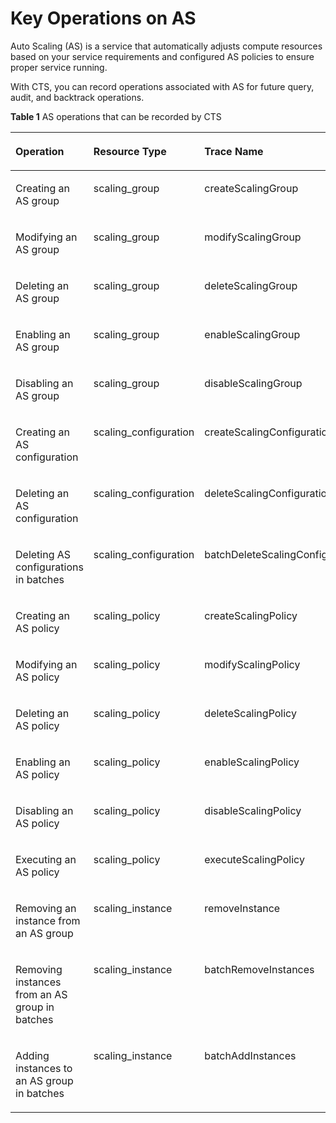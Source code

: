 # Key Operations on AS<a name="en-us_topic_0100236049"></a>

Auto Scaling \(AS\) is a service that automatically adjusts compute resources based on your service requirements and configured AS policies to ensure proper service running.

With CTS, you can record operations associated with AS for future query, audit, and backtrack operations.

**Table  1**  AS operations that can be recorded by CTS

<a name="table28380359152351"></a>
<table><thead align="left"><tr id="r3634b65116e145e38561c8003864432a"><th class="cellrowborder" valign="top" width="29.967003299670036%" id="mcps1.2.4.1.1"><p id="a7e070630b4364f9096d2acef90d30ed9"><a name="a7e070630b4364f9096d2acef90d30ed9"></a><a name="a7e070630b4364f9096d2acef90d30ed9"></a><strong id="b842352706103557"><a name="b842352706103557"></a><a name="b842352706103557"></a>Operation</strong></p>
</th>
<th class="cellrowborder" valign="top" width="31.986801319868015%" id="mcps1.2.4.1.2"><p id="a02795d1f3b3b48ceb756a3f8222e4291"><a name="a02795d1f3b3b48ceb756a3f8222e4291"></a><a name="a02795d1f3b3b48ceb756a3f8222e4291"></a><strong id="b84235270610360"><a name="b84235270610360"></a><a name="b84235270610360"></a>Resource Type</strong></p>
</th>
<th class="cellrowborder" valign="top" width="38.04619538046195%" id="mcps1.2.4.1.3"><p id="a824d959f8f294a7cbdc91ada6f3cdc77"><a name="a824d959f8f294a7cbdc91ada6f3cdc77"></a><a name="a824d959f8f294a7cbdc91ada6f3cdc77"></a><strong id="b842352706182955"><a name="b842352706182955"></a><a name="b842352706182955"></a>Trace Name</strong></p>
</th>
</tr>
</thead>
<tbody><tr id="rdda2231ec12b4db682cc0776319725d3"><td class="cellrowborder" valign="top" width="29.967003299670036%" headers="mcps1.2.4.1.1 "><p id="aa9e1732b35fe4cbf83698b8949ea85ff"><a name="aa9e1732b35fe4cbf83698b8949ea85ff"></a><a name="aa9e1732b35fe4cbf83698b8949ea85ff"></a>Creating an AS group</p>
</td>
<td class="cellrowborder" valign="top" width="31.986801319868015%" headers="mcps1.2.4.1.2 "><p id="a87dc542e104149a18cb43e9db3a60385"><a name="a87dc542e104149a18cb43e9db3a60385"></a><a name="a87dc542e104149a18cb43e9db3a60385"></a>scaling_group</p>
</td>
<td class="cellrowborder" valign="top" width="38.04619538046195%" headers="mcps1.2.4.1.3 "><p id="a95f609e89b8a4296a2fa6853894d94f9"><a name="a95f609e89b8a4296a2fa6853894d94f9"></a><a name="a95f609e89b8a4296a2fa6853894d94f9"></a>createScalingGroup</p>
</td>
</tr>
<tr id="r96c66d19cd5e4c75b7e53d97bf132420"><td class="cellrowborder" valign="top" width="29.967003299670036%" headers="mcps1.2.4.1.1 "><p id="abef73b7c1b5347d1bfeba31876f0d121"><a name="abef73b7c1b5347d1bfeba31876f0d121"></a><a name="abef73b7c1b5347d1bfeba31876f0d121"></a>Modifying an AS group</p>
</td>
<td class="cellrowborder" valign="top" width="31.986801319868015%" headers="mcps1.2.4.1.2 "><p id="a73369f07b4cd4b17885f4212a4692a4e"><a name="a73369f07b4cd4b17885f4212a4692a4e"></a><a name="a73369f07b4cd4b17885f4212a4692a4e"></a>scaling_group</p>
</td>
<td class="cellrowborder" valign="top" width="38.04619538046195%" headers="mcps1.2.4.1.3 "><p id="ab71137bd978a43aa814871c37f237c43"><a name="ab71137bd978a43aa814871c37f237c43"></a><a name="ab71137bd978a43aa814871c37f237c43"></a>modifyScalingGroup</p>
</td>
</tr>
<tr id="r2e90899c457a461fab64c3b65b7b49a5"><td class="cellrowborder" valign="top" width="29.967003299670036%" headers="mcps1.2.4.1.1 "><p id="a7126af14abbc416c8ab25fad6fbab6a2"><a name="a7126af14abbc416c8ab25fad6fbab6a2"></a><a name="a7126af14abbc416c8ab25fad6fbab6a2"></a>Deleting an AS group</p>
</td>
<td class="cellrowborder" valign="top" width="31.986801319868015%" headers="mcps1.2.4.1.2 "><p id="aa2383f0982e54deba291f9ddbb970486"><a name="aa2383f0982e54deba291f9ddbb970486"></a><a name="aa2383f0982e54deba291f9ddbb970486"></a>scaling_group</p>
</td>
<td class="cellrowborder" valign="top" width="38.04619538046195%" headers="mcps1.2.4.1.3 "><p id="a1faacc5608654876bfe3e85117946721"><a name="a1faacc5608654876bfe3e85117946721"></a><a name="a1faacc5608654876bfe3e85117946721"></a>deleteScalingGroup</p>
</td>
</tr>
<tr id="rd9d9dd32ff6648efba77aa6c1d7013b1"><td class="cellrowborder" valign="top" width="29.967003299670036%" headers="mcps1.2.4.1.1 "><p id="aebaa3bebb45844999b03d410daabac49"><a name="aebaa3bebb45844999b03d410daabac49"></a><a name="aebaa3bebb45844999b03d410daabac49"></a>Enabling an AS group</p>
</td>
<td class="cellrowborder" valign="top" width="31.986801319868015%" headers="mcps1.2.4.1.2 "><p id="a4b15085d7494423a852c48da9fb87b79"><a name="a4b15085d7494423a852c48da9fb87b79"></a><a name="a4b15085d7494423a852c48da9fb87b79"></a>scaling_group</p>
</td>
<td class="cellrowborder" valign="top" width="38.04619538046195%" headers="mcps1.2.4.1.3 "><p id="a27413483f5ac47528030cf6475f2c5ce"><a name="a27413483f5ac47528030cf6475f2c5ce"></a><a name="a27413483f5ac47528030cf6475f2c5ce"></a>enableScalingGroup</p>
</td>
</tr>
<tr id="rb83ed9b331e1436d9ca0efab5b472d56"><td class="cellrowborder" valign="top" width="29.967003299670036%" headers="mcps1.2.4.1.1 "><p id="a872503b247e5438cbaf1b9b5f49c6697"><a name="a872503b247e5438cbaf1b9b5f49c6697"></a><a name="a872503b247e5438cbaf1b9b5f49c6697"></a>Disabling an AS group</p>
</td>
<td class="cellrowborder" valign="top" width="31.986801319868015%" headers="mcps1.2.4.1.2 "><p id="a197b7595cfcd40418672eeb02f8acc6e"><a name="a197b7595cfcd40418672eeb02f8acc6e"></a><a name="a197b7595cfcd40418672eeb02f8acc6e"></a>scaling_group</p>
</td>
<td class="cellrowborder" valign="top" width="38.04619538046195%" headers="mcps1.2.4.1.3 "><p id="ac6871173e5f54397b7a6769d28aab07e"><a name="ac6871173e5f54397b7a6769d28aab07e"></a><a name="ac6871173e5f54397b7a6769d28aab07e"></a>disableScalingGroup</p>
</td>
</tr>
<tr id="r928af1ff60914e5498f4edda3ae982cd"><td class="cellrowborder" valign="top" width="29.967003299670036%" headers="mcps1.2.4.1.1 "><p id="a55290ed7cb3640f7b33f0e6c92411f9b"><a name="a55290ed7cb3640f7b33f0e6c92411f9b"></a><a name="a55290ed7cb3640f7b33f0e6c92411f9b"></a>Creating an AS configuration</p>
</td>
<td class="cellrowborder" valign="top" width="31.986801319868015%" headers="mcps1.2.4.1.2 "><p id="af3e2f4714a2e490e8aad24925df96d83"><a name="af3e2f4714a2e490e8aad24925df96d83"></a><a name="af3e2f4714a2e490e8aad24925df96d83"></a>scaling_configuration</p>
</td>
<td class="cellrowborder" valign="top" width="38.04619538046195%" headers="mcps1.2.4.1.3 "><p id="a66c2ec70232a444b8353429267d7710f"><a name="a66c2ec70232a444b8353429267d7710f"></a><a name="a66c2ec70232a444b8353429267d7710f"></a>createScalingConfiguration</p>
</td>
</tr>
<tr id="rf763dd1760af46fcbd8098af6df3a1d9"><td class="cellrowborder" valign="top" width="29.967003299670036%" headers="mcps1.2.4.1.1 "><p id="a76653d308cec479e8fd0f2d4efe36d78"><a name="a76653d308cec479e8fd0f2d4efe36d78"></a><a name="a76653d308cec479e8fd0f2d4efe36d78"></a>Deleting an AS configuration</p>
</td>
<td class="cellrowborder" valign="top" width="31.986801319868015%" headers="mcps1.2.4.1.2 "><p id="aad216184a7d14b2cbf870c9c1e520dc7"><a name="aad216184a7d14b2cbf870c9c1e520dc7"></a><a name="aad216184a7d14b2cbf870c9c1e520dc7"></a>scaling_configuration</p>
</td>
<td class="cellrowborder" valign="top" width="38.04619538046195%" headers="mcps1.2.4.1.3 "><p id="ac8f988cd07d04bd1ac645de83f428958"><a name="ac8f988cd07d04bd1ac645de83f428958"></a><a name="ac8f988cd07d04bd1ac645de83f428958"></a>deleteScalingConfiguration</p>
</td>
</tr>
<tr id="rd42af1fefe5a4563a642fce5df050a05"><td class="cellrowborder" valign="top" width="29.967003299670036%" headers="mcps1.2.4.1.1 "><p id="abc50dff286244d858f660aee158faf65"><a name="abc50dff286244d858f660aee158faf65"></a><a name="abc50dff286244d858f660aee158faf65"></a>Deleting AS configurations in batches</p>
</td>
<td class="cellrowborder" valign="top" width="31.986801319868015%" headers="mcps1.2.4.1.2 "><p id="a4285f703fd3f411a8d8185432f682e5d"><a name="a4285f703fd3f411a8d8185432f682e5d"></a><a name="a4285f703fd3f411a8d8185432f682e5d"></a>scaling_configuration</p>
</td>
<td class="cellrowborder" valign="top" width="38.04619538046195%" headers="mcps1.2.4.1.3 "><p id="ac54686712fab4c98a92a279d549af69b"><a name="ac54686712fab4c98a92a279d549af69b"></a><a name="ac54686712fab4c98a92a279d549af69b"></a>batchDeleteScalingConfiguration</p>
</td>
</tr>
<tr id="rf780fed644774c6f97eaa3a781fe9e15"><td class="cellrowborder" valign="top" width="29.967003299670036%" headers="mcps1.2.4.1.1 "><p id="a3ab83c07ed2b4c8f9c20b5448ec04a89"><a name="a3ab83c07ed2b4c8f9c20b5448ec04a89"></a><a name="a3ab83c07ed2b4c8f9c20b5448ec04a89"></a>Creating an AS policy</p>
</td>
<td class="cellrowborder" valign="top" width="31.986801319868015%" headers="mcps1.2.4.1.2 "><p id="a28066f5efca94d3aa49d4f9b7fad0c50"><a name="a28066f5efca94d3aa49d4f9b7fad0c50"></a><a name="a28066f5efca94d3aa49d4f9b7fad0c50"></a>scaling_policy</p>
</td>
<td class="cellrowborder" valign="top" width="38.04619538046195%" headers="mcps1.2.4.1.3 "><p id="ac07c00be4afb49ba8472b027c604db36"><a name="ac07c00be4afb49ba8472b027c604db36"></a><a name="ac07c00be4afb49ba8472b027c604db36"></a>createScalingPolicy</p>
</td>
</tr>
<tr id="r8a8b74d297254de798f052857c3818ce"><td class="cellrowborder" valign="top" width="29.967003299670036%" headers="mcps1.2.4.1.1 "><p id="a7746111d651c427589e8ac3aa0cbf33d"><a name="a7746111d651c427589e8ac3aa0cbf33d"></a><a name="a7746111d651c427589e8ac3aa0cbf33d"></a>Modifying an AS policy</p>
</td>
<td class="cellrowborder" valign="top" width="31.986801319868015%" headers="mcps1.2.4.1.2 "><p id="ae8953524dd894191afee13d0cad54a07"><a name="ae8953524dd894191afee13d0cad54a07"></a><a name="ae8953524dd894191afee13d0cad54a07"></a>scaling_policy</p>
</td>
<td class="cellrowborder" valign="top" width="38.04619538046195%" headers="mcps1.2.4.1.3 "><p id="a6ddadb1a7d2e41cc86ea4130347f3674"><a name="a6ddadb1a7d2e41cc86ea4130347f3674"></a><a name="a6ddadb1a7d2e41cc86ea4130347f3674"></a>modifyScalingPolicy</p>
</td>
</tr>
<tr id="r072fa42b1af74fbe88a51266f382916a"><td class="cellrowborder" valign="top" width="29.967003299670036%" headers="mcps1.2.4.1.1 "><p id="ac2f270ba8a2f4cf992bcc4926073ff78"><a name="ac2f270ba8a2f4cf992bcc4926073ff78"></a><a name="ac2f270ba8a2f4cf992bcc4926073ff78"></a>Deleting an AS policy</p>
</td>
<td class="cellrowborder" valign="top" width="31.986801319868015%" headers="mcps1.2.4.1.2 "><p id="a0f6868eafd75440990e4a28d6bf48fb9"><a name="a0f6868eafd75440990e4a28d6bf48fb9"></a><a name="a0f6868eafd75440990e4a28d6bf48fb9"></a>scaling_policy</p>
</td>
<td class="cellrowborder" valign="top" width="38.04619538046195%" headers="mcps1.2.4.1.3 "><p id="a2463c1be9bd14c61af0dc85cc0acf895"><a name="a2463c1be9bd14c61af0dc85cc0acf895"></a><a name="a2463c1be9bd14c61af0dc85cc0acf895"></a>deleteScalingPolicy</p>
</td>
</tr>
<tr id="r7b4fdbd96c674a78ab14773d6ff9909d"><td class="cellrowborder" valign="top" width="29.967003299670036%" headers="mcps1.2.4.1.1 "><p id="a47b848f3e4144aeda3262ef5e7ac9f7b"><a name="a47b848f3e4144aeda3262ef5e7ac9f7b"></a><a name="a47b848f3e4144aeda3262ef5e7ac9f7b"></a>Enabling an AS policy</p>
</td>
<td class="cellrowborder" valign="top" width="31.986801319868015%" headers="mcps1.2.4.1.2 "><p id="adeea0c2db9c14363be784c11a5965b04"><a name="adeea0c2db9c14363be784c11a5965b04"></a><a name="adeea0c2db9c14363be784c11a5965b04"></a>scaling_policy</p>
</td>
<td class="cellrowborder" valign="top" width="38.04619538046195%" headers="mcps1.2.4.1.3 "><p id="a6ca18529e2ff4dc78afa173400919a02"><a name="a6ca18529e2ff4dc78afa173400919a02"></a><a name="a6ca18529e2ff4dc78afa173400919a02"></a>enableScalingPolicy</p>
</td>
</tr>
<tr id="r2f33e8227ba04cdd941315eb59dcc21c"><td class="cellrowborder" valign="top" width="29.967003299670036%" headers="mcps1.2.4.1.1 "><p id="a62782f291adf43f8ab2c1d2c07bd609d"><a name="a62782f291adf43f8ab2c1d2c07bd609d"></a><a name="a62782f291adf43f8ab2c1d2c07bd609d"></a>Disabling an AS policy</p>
</td>
<td class="cellrowborder" valign="top" width="31.986801319868015%" headers="mcps1.2.4.1.2 "><p id="a719a077312664ee1b1e0ab71723fbdec"><a name="a719a077312664ee1b1e0ab71723fbdec"></a><a name="a719a077312664ee1b1e0ab71723fbdec"></a>scaling_policy</p>
</td>
<td class="cellrowborder" valign="top" width="38.04619538046195%" headers="mcps1.2.4.1.3 "><p id="a38069f45779b4c5cb1d6e7a930c1b72a"><a name="a38069f45779b4c5cb1d6e7a930c1b72a"></a><a name="a38069f45779b4c5cb1d6e7a930c1b72a"></a>disableScalingPolicy</p>
</td>
</tr>
<tr id="r6997053255cb4821a7feabd7301b5568"><td class="cellrowborder" valign="top" width="29.967003299670036%" headers="mcps1.2.4.1.1 "><p id="aa924b2137c594977a41dbe431e12a8c7"><a name="aa924b2137c594977a41dbe431e12a8c7"></a><a name="aa924b2137c594977a41dbe431e12a8c7"></a>Executing an AS policy</p>
</td>
<td class="cellrowborder" valign="top" width="31.986801319868015%" headers="mcps1.2.4.1.2 "><p id="a6d46c4bd8d6844a08b893c6967f8f10d"><a name="a6d46c4bd8d6844a08b893c6967f8f10d"></a><a name="a6d46c4bd8d6844a08b893c6967f8f10d"></a>scaling_policy</p>
</td>
<td class="cellrowborder" valign="top" width="38.04619538046195%" headers="mcps1.2.4.1.3 "><p id="ab912b8d4c9f748589d2a6d7794413a62"><a name="ab912b8d4c9f748589d2a6d7794413a62"></a><a name="ab912b8d4c9f748589d2a6d7794413a62"></a>executeScalingPolicy</p>
</td>
</tr>
<tr id="r0091ae7c346f48a78a58e9d36d483e51"><td class="cellrowborder" valign="top" width="29.967003299670036%" headers="mcps1.2.4.1.1 "><p id="a90cf7d7140f646b58be8b3c3038c4965"><a name="a90cf7d7140f646b58be8b3c3038c4965"></a><a name="a90cf7d7140f646b58be8b3c3038c4965"></a>Removing an instance from an AS group</p>
</td>
<td class="cellrowborder" valign="top" width="31.986801319868015%" headers="mcps1.2.4.1.2 "><p id="en-us_topic_0100240378_p346375152351"><a name="en-us_topic_0100240378_p346375152351"></a><a name="en-us_topic_0100240378_p346375152351"></a>scaling_instance</p>
</td>
<td class="cellrowborder" valign="top" width="38.04619538046195%" headers="mcps1.2.4.1.3 "><p id="a22144cbe20f14c91917fd3b268c4b06b"><a name="a22144cbe20f14c91917fd3b268c4b06b"></a><a name="a22144cbe20f14c91917fd3b268c4b06b"></a>removeInstance</p>
</td>
</tr>
<tr id="r67ab0d3a670f44d4bda526ec48e9b0f5"><td class="cellrowborder" valign="top" width="29.967003299670036%" headers="mcps1.2.4.1.1 "><p id="a16a8234987b9464dbbd208403b8d027b"><a name="a16a8234987b9464dbbd208403b8d027b"></a><a name="a16a8234987b9464dbbd208403b8d027b"></a>Removing instances from an AS group in batches</p>
</td>
<td class="cellrowborder" valign="top" width="31.986801319868015%" headers="mcps1.2.4.1.2 "><p id="a87683da7b57646e08441dc30a5bad7e0"><a name="a87683da7b57646e08441dc30a5bad7e0"></a><a name="a87683da7b57646e08441dc30a5bad7e0"></a>scaling_instance</p>
</td>
<td class="cellrowborder" valign="top" width="38.04619538046195%" headers="mcps1.2.4.1.3 "><p id="ae94309b59f004c60ac10af9e08384519"><a name="ae94309b59f004c60ac10af9e08384519"></a><a name="ae94309b59f004c60ac10af9e08384519"></a>batchRemoveInstances</p>
</td>
</tr>
<tr id="r02ac0483bdb3435097ed9c185f61d420"><td class="cellrowborder" valign="top" width="29.967003299670036%" headers="mcps1.2.4.1.1 "><p id="a26b871cb90b749aab81a3aff3cb041dc"><a name="a26b871cb90b749aab81a3aff3cb041dc"></a><a name="a26b871cb90b749aab81a3aff3cb041dc"></a>Adding instances to an AS group in batches</p>
</td>
<td class="cellrowborder" valign="top" width="31.986801319868015%" headers="mcps1.2.4.1.2 "><p id="a25df7921efe74d65a21c19497c6eecf4"><a name="a25df7921efe74d65a21c19497c6eecf4"></a><a name="a25df7921efe74d65a21c19497c6eecf4"></a>scaling_instance</p>
</td>
<td class="cellrowborder" valign="top" width="38.04619538046195%" headers="mcps1.2.4.1.3 "><p id="a78e30daa5f284d7ea267144f625103ed"><a name="a78e30daa5f284d7ea267144f625103ed"></a><a name="a78e30daa5f284d7ea267144f625103ed"></a>batchAddInstances</p>
</td>
</tr>
</tbody>
</table>

